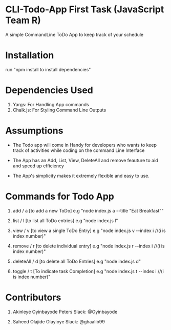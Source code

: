 # CLI-Todo-App First Task (JavaScript Team R)
A simple CommandLine ToDo App to keep track of your schedule

# Installation
run "npm install to install dependencies"
 
# Dependencies Used
 1. Yargs: For Handling App commands
 2. Chalk.js: For Styling Command Line Outputs

# Assumptions
- The Todo app will come in Handy for developers who wants to keep track of activities while coding on the command Line Interface

- The App has an Add, List, View, DeleteAll and remove feauture to aid and speed up efficiency

- The App's simplicity makes it extremely flexible and easy to use.
 
# Commands for Todo App

1. add / a [to add a new ToDo]
e.g
"node index.js a --title "Eat Breakfast""

2. list / l [to list all ToDo entries]
e.g
"node index.js l"

3. view / v [to view a single ToDo Entry]
e.g
"node index.js v --index i //(i is index number)"
 
4. remove / r [to delete individual entry]
e.g
"node index.js r --index i //(i is index number)"
 
 
 5. deleteAll / d [to delete all ToDo Entries]
 e.g
 "node index.js d"
 
 6. toggle / t [To indicate task Completion]
 e.g
 "node index.js t --index i //(i is index number)"

 # Contributors
 1. Akinleye Oyinbayode Peters
 Slack: @Oyinbayode

 2. Saheed Olajide Olayioye
 Slack: @ghaalib99
